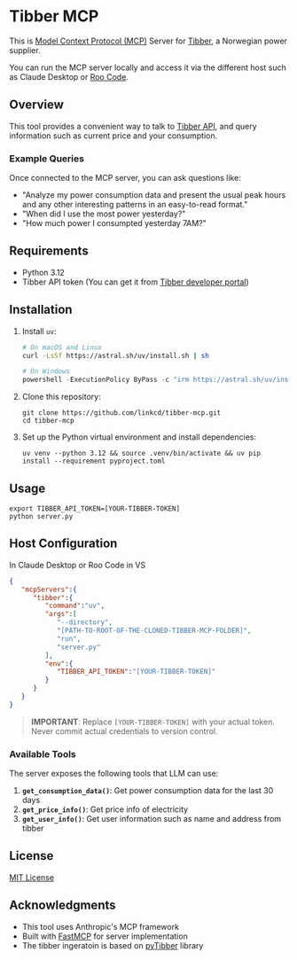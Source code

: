# Tibber MCP
This is [Model Context Protocol (MCP)](https://modelcontextprotocol.io/introduction) Server for [Tibber](https://tibber.com/), a Norwegian power supplier. 

You can run the MCP server locally and access it via the different host such as Claude Desktop or [Roo Code](https://marketplace.visualstudio.com/items?itemName=RooVeterinaryInc.roo-cline).

## Overview

This tool provides a convenient way to talk to [Tibber API](https://developer.tibber.com/docs), and query information such as current price and your consumption.

### Example Queries
Once connected to the MCP server, you can ask questions like:
- "Analyze my power consumption data and present the usual peak hours and any other interesting patterns in an easy-to-read format."
- "When did I use the most power yesterday?"
- "How much power I consumpted yesterday 7AM?"


## Requirements
- Python 3.12
- Tibber API token (You can get it from [Tibber developer portal](https://developer.tibber.com/settings/access-token))

## Installation
1. Install `uv`:
   ```bash
   # On macOS and Linux
   curl -LsSf https://astral.sh/uv/install.sh | sh
   ```
   
   ```powershell
   # On Windows
   powershell -ExecutionPolicy ByPass -c "irm https://astral.sh/uv/install.ps1 | iex"
   ```

2. Clone this repository:
   ```
   git clone https://github.com/linkcd/tibber-mcp.git
   cd tibber-mcp
   ```

3. Set up the Python virtual environment and install dependencies:
   ```
   uv venv --python 3.12 && source .venv/bin/activate && uv pip install --requirement pyproject.toml
   ```

## Usage
```
export TIBBER_API_TOKEN=[YOUR-TIBBER-TOKEN]
python server.py
```

## Host Configuration
In Claude Desktop or Roo Code in VS
```json
{
   "mcpServers":{
      "tibber":{
         "command":"uv",
         "args":[
            "--directory",
            "[PATH-TO-ROOT-OF-THE-CLONED-TIBBER-MCP-FOLDER]",
            "run",
            "server.py"
         ],
         "env":{
            "TIBBER_API_TOKEN":"[YOUR-TIBBER-TOKEN]"
         }
      }
   }
}
```
> **IMPORTANT**: Replace `[YOUR-TIBBER-TOKEN]` with your actual token. Never commit actual credentials to version control.

### Available Tools
The server exposes the following tools that LLM can use:
1. **`get_consumption_data()`**: Get power consumption data for the last 30 days
2. **`get_price_info()`**: Get price info of electricity
3. **`get_user_info()`**: Get user information such as name and address from tibber


## License
[MIT License](LICENSE)

## Acknowledgments
- This tool uses Anthropic's MCP framework
- Built with [FastMCP](https://github.com/jlowin/fastmcp) for server implementation
- The tibber ingeratoin is based on [pyTibber](https://github.com/Danielhiversen/pyTibber) library
